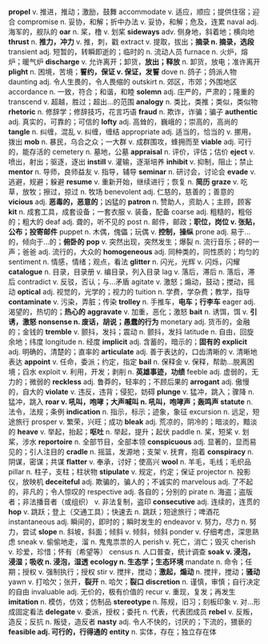 **propel**          v. 推进，推动；激励，鼓舞
accommodate     v. 适应，顺应；提供住宿；迎合
compromise      n. 妥协，和解；折中办法 v. 妥协，和解；危及，连累
naval           adj. 海军的，舰队的
**oar**             n. 桨，橹 v. 划桨
**sideways**        adv. 侧身地，斜着地；横向地
**thrust**          n. **推力，冲力** v. 推，刺，戳
extract         v. 提取，拔出；**摘录 n. 摘录，选段**
transient       adj. 短暂的，转瞬即逝的；临时的 n. 流动人员
furnace         n. 火炉，熔炉；暖气炉
**discharge**       v. 允许离开；卸货，**放出；释放** n. 卸货，放电；准许离开
**plight**          n. 困境，苦境；**誓约，保证 v. 保证，发誓**
dove            n. 鸽子；鸽派人物
daunting        adj. 令人生畏的，令人畏缩的
outskirt        n. 郊区，市郊；外围地区
accordance      n. 一致，符合；和谐，和睦
**solemn**          adj. 庄严的，严肃的；隆重的
transcend       v. 超越，胜过；超出...的范围
**analogy**         n. 类比，类推；类似，类似物
**rhetoric**        n. 修辞学；修辞技巧，花言巧语
**fraud**           n. 欺诈，诈骗；骗子
**authentic**       adj. 真实的，可靠的；可信的
**lofty**           adj. 高耸的，巍峨的；崇高的，高尚的
**tangle**          n. 纠缠，混乱 v. 纠缠，缠结
appropriate     adj. 适当的，恰当的 v. 挪用，拨出
**mob**             n. 暴民，乌合之众；一大群 v. 成群围攻，蜂拥而至
**viable**          adj. 可行的，能存活的
cemetery        n. 墓地，公墓
**appraisal**       n. 评价，评估；估价
**eject**           v. 喷出，射出；驱逐，逐出
**instill**         v. 灌输，逐渐培养
**inhibit**         v. 抑制，阻止；禁止
**mentor**          n. 导师，良师益友 v. 指导，辅导
**seminar**         n. 研讨会，讨论会
**evade**           v. 逃避，规避；躲避
**resume**          v. 重新开始，继续进行；恢复 n. **简历**
**graze**           v. 吃草，放牧；擦过，掠过 n. 牧场
benevolent      adj. 仁慈的，慈善的；善意的
**vicious**         adj. **恶毒的，恶意的**；凶猛的
**patron**          n. 赞助人，资助人；主顾，顾客
**kit**             n. 成套工具，成套设备；一套衣服 v. 装备，配备
coarse          adj. 粗糙的，粗俗的；粗大的
deaf            adj. 聋的，听不见的
post            n. 邮件，邮政；**职位，岗位 v. 张贴，公布；投寄邮件**
puppet          n. 木偶，傀儡；玩偶 v. **控制，操纵**
prone           adj. 易于...的，倾向于...的；**俯卧的**
**pop**             v. 突然出现，突然发生；爆裂 n. 流行音乐；砰的一声；爸爸 adj. 流行的，大众的
**homogeneous**     adj. 同种类的，同性质的；均匀的
sentiment       n. 情感，情绪；观点，看法
**glitter**         n. 闪光，光辉 v. 闪烁，闪耀
**catalogue**       n. 目录，目录册 v. 编目录，列入目录
lag             v. 落后，滞后 n. 落后，滞后
contradict      v. 反驳，否认；与...矛盾
agitate         v. 激怒；煽动，鼓动；搅动，摇动
**optical**         adj. 视觉的，光学的；视力的
tuition         n. 学费，学杂费；教学，指导
**contaminate**     v. 污染，弄脏；传染
**trolley**         n. 手推车，**电车；行李车**
eager           adj. 渴望的，热切的；**热心的**
**aggravate** v. 加重，恶化；激怒
**bait**            n. 诱饵，饵 v. **引诱，激怒**
**nonsense        n. 废话，胡说；愚蠢的行为**
monetary        adj. 货币的，金融的；金钱的
**tremble**         v. 颤抖，发抖；震动 n. 颤抖，发抖
latitude        n. 自由，回旋余地；纬度
longitude       n. 经度
**implicit**        adj. 含蓄的，暗示的；**固有的**
**explicit**        adj. 明确的，清楚的；直率的
**articulate**      adj. 善于表达的，口齿清晰的 v. 清晰地表达
**appoint**      v. 任命，委派；约定，指定
**bail**            n. 保释金 v. 保释，帮助...脱离困境；舀水
exploit         v. 利用，开发；剥削 n. **英雄事迹，功绩**
feeble          adj. 虚弱的，无力的；微弱的
**reckless**        adj. 鲁莽的，轻率的；不顾后果的
**arrogant**        adj. 傲慢的，自大的
**violate**         v. 违反，违背；侵犯，妨碍
**plunge**          v. 猛冲，跳入；骤降 n. 猛冲，跳入
**roar            v. 吼叫，咆哮；大声喊叫 n. 吼叫，咆哮声；轰鸣声**
**statute**         n. 法令，法规；条例
**indication**      n. 指示，标示；迹象，象征
excursion       n. 远足，短途旅行
prosper         v. 繁荣，兴旺；成功
**bleak**          adj. 荒凉的，阴冷的；暗淡的，黯淡的
**heave**           v. 举起，抬起；**呕吐** n. 举起，提升；起伏
paddle          n. 桨，短桨 v. 划桨，涉水
**reportoire**      n. 全部节目，全部本领
**conspicuous**     adj. 显著的，显而易见的；引人注目的
**cradle**         n. 摇篮，发源地；支架 v. 抚育，抱着
**conspiracy**      n. 阴谋，密谋；共谋
**flatter**         v. 奉承，讨好；使高兴
**wool**            n. 羊毛，毛线；毛织品
pillar          n. 柱子，支柱；柱状物
**stipulate**       v. 规定，约定；保证
projector       n. 投影仪，放映机
**deceiteful** adj. 欺骗的，骗人的；不诚实的
marvelous       adj. 了不起的，非凡的；令人惊叹的
respective      adj. 各自的；分别的
pirate          n. 海盗；盗版者；非法播音者（或组织） v. 非法复制，盗印
**consecutive**     adj. 连续的，连贯的
**hop**             v. 跳跃；登上（交通工具）；快速去 n. 跳跃；短途旅行；啤酒花
instantaneous    adj. 瞬间的，即时的；瞬时发生的
endeavor        v. 努力，尽力 n. 努力，尝试
**slope**           n. 斜坡，斜面；倾斜 v. 倾斜，倾斜
ponder          v. 仔细考虑，深思熟虑
sneak           v. 偷偷地走，溜 n. 鬼鬼祟祟的人
perish          v. 死亡，消亡；毁灭
cherish         v. 珍爱，珍惜；怀有（希望等）
census          n. 人口普查，统计调查
**soak            v. 浸泡，浸湿；吸收 n. 浸泡，湿透**
**ecology         n. 生态学；生态环境**
mandate         n. 命令；任期；授权 v. 强制执行；授权
stir            v. 搅拌，搅动；**激起，煽动** n. 搅拌，搅动；**骚动**
yawn            v. 打哈欠；张开，**裂开** n. 哈欠；**裂口**
**discretion**      n. 谨慎，审慎；自行决定的自由
invaluable      adj. 无价的，极有价值的
recur           v. 重现，复发；再发生
**imitation**       n. 模仿，仿效；仿制品
**stereotype**      n. 陈规，旧习；刻板印象 v. 对...形成固定看法
**delegate**        v. 委派，授权；委托 n. 代表，代表团成员
**rebel**           v. 反叛，造反；反抗 n. 叛徒，造反者
**nasty**         adj. 令人不快的，讨厌的；下流的，猥亵的
**feasible        adj. 可行的，行得通的**
**entity**         n. 实体，存在；独立存在体
